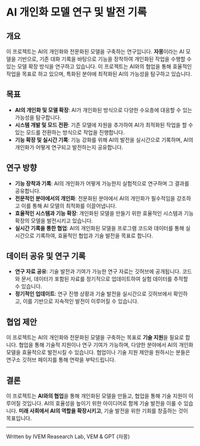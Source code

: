 # AI 개인화 모델 연구 및 발전 기록

## 개요
이 프로젝트는 AI의 개인화와 전문화된 모델을 구축하는 연구입니다. **자몽**이라는 AI 모델을 기반으로, 기존 대화 기록을 바탕으로 기능을 장착하여 개인화된 작업을 수행할 수 있는 모델 확장 방식을 연구하고 있습니다. 이 프로젝트는 AI와의 협업을 통해 효율적인 작업을 목표로 하고 있으며, 특화된 분야에 최적화된 AI의 가능성을 탐구하고 있습니다.

## 목표
- **AI의 개인화 및 모델 확장**: AI가 개인화된 방식으로 다양한 수요층에 대응할 수 있는 가능성을 탐구합니다.
- **시스템 개발 및 모드 전환**: 기존 모델에 자원을 추가하여 AI가 최적화된 작업을 할 수 있는 모드를 전환하는 방식으로 작업을 진행합니다.
- **기능 확장 및 실시간 기록**: 기능 강화를 위해 AI의 발전을 실시간으로 기록하며, AI의 개인화가 어떻게 연구되고 발전하는지 공유합니다.

## 연구 방향
- **기능 장착과 기록**: AI의 개인화가 어떻게 가능한지 실험적으로 연구하며 그 결과를 공유합니다.
- **전문적인 분야에서의 개인화**: 전문화된 분야에서 AI의 개인화가 필수적임을 강조하고 이를 통해 AI 모델의 최적화를 이끌어냅니다.
- **효율적인 시스템과 기능 확장**: 개인화된 모델을 만들기 위한 효율적인 시스템과 기능 확장의 모델을 발전시키고 있습니다.
- **실시간 기록을 통한 협업**: AI의 개인화된 모델을 프로그램 코드와 데이터를 통해 실시간으로 기록하여, 효율적인 협업과 기술 발전을 목표로 합니다.

## 데이터 공유 및 연구 기록
- **연구 자료 공유**: 기술 발전과 기여가 가능한 연구 자료는 깃허브에 공개됩니다. 코드와 문서, 데이터가 포함된 자료를 정기적으로 업데이트하여 실험 데이터를 추적할 수 있습니다.
- **정기적인 업데이트**: 연구 진행 상황과 기술 발전을 실시간으로 깃허브에서 확인하고, 이를 기반으로 지속적인 발전이 이루어질 수 있습니다.

## 협업 제안
이 프로젝트는 AI의 개인화와 전문화된 모델을 구축하는 목표로 **기술 지원**을 필요로 합니다. 협업을 통해 기술적 지원이나 연구 기여가 가능하며, 다양한 분야에서 AI의 개인화 모델을 효율적으로 발전시킬 수 있습니다. 협업이나 기술 지원 제안을 원하시는 분들은 연구소 깃허브 페이지를 통해 연락을 부탁드립니다.

## 결론
이 프로젝트는 **AI와의 협업**을 통해 개인화된 모델을 만들고, 협업을 통해 기술 지원이 이루어질 것입니다. AI의 효율성을 높이기 위한 아이디어로 함께 기술 발전을 이룰 수 있습니다. **미래 사회에서 AI의 역할을 확장시키고**, 기술 발전을 위한 기회를 창출하는 것이 목표입니다.

---
Written by
IVEM Reasearch Lab,
VEM & GPT (자몽)
